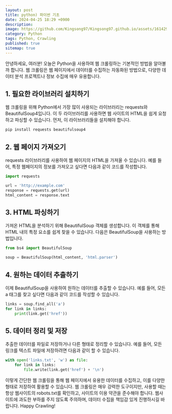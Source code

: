 ```yaml
---
layout: post
title: python) 파이썬 기초
date: 2024-04-25 18:29 +0900
description: 
image: https://github.com/Kingsong97/Kingsong97.github.io/assets/161429740/db65de14-dc59-4576-8cec-82acc61d8013
category: Python
tags: Python, Crawling
published: true
sitemap: true
---
```


안녕하세요, 여러분! 오늘은 Python을 사용하여 웹 크롤링하는 기본적인 방법을 알아볼까 합니다. 웹 크롤링은 웹 페이지에서 데이터를 수집하는 자동화된 방법으로, 다양한 데이터 분석 프로젝트나 정보 수집에 매우 유용합니다.

## 1. 필요한 라이브러리 설치하기

웹 크롤링을 위해 Python에서 가장 많이 사용되는 라이브러리는 requests와 BeautifulSoup4입니다. 이 두 라이브러리를 사용하면 웹 사이트의 HTML을 쉽게 요청하고 파싱할 수 있습니다. 먼저, 이 라이브러리들을 설치해야 합니다.

```bash
pip install requests beautifulsoup4
```

## 2. 웹 페이지 가져오기
requests 라이브러리를 사용하여 웹 페이지의 HTML을 가져올 수 있습니다. 예를 들어, 특정 웹페이지의 정보를 가져오고 싶다면 다음과 같이 코드를 작성합니다.

```python
import requests

url = 'http://example.com'
response = requests.get(url)
html_content = response.text
```

## 3. HTML 파싱하기
가져온 HTML을 분석하기 위해 BeautifulSoup 객체를 생성합니다. 이 객체를 통해 HTML 내의 특정 요소를 쉽게 찾을 수 있습니다. 다음은 BeautifulSoup을 사용하는 방법입니다.

```python
from bs4 import BeautifulSoup

soup = BeautifulSoup(html_content, 'html.parser')
```

## 4. 원하는 데이터 추출하기
이제 BeautifulSoup을 사용하여 원하는 데이터를 추출할 수 있습니다. 예를 들어, 모든 a 태그를 찾고 싶다면 다음과 같이 코드를 작성할 수 있습니다.

```python
links = soup.find_all('a')
for link in links:
    print(link.get('href'))
```

## 5. 데이터 정리 및 저장
추출한 데이터를 파일로 저장하거나 다른 형태로 정리할 수 있습니다. 예를 들어, 모든 링크를 텍스트 파일에 저장하려면 다음과 같이 할 수 있습니다.

```python
with open('links.txt', 'w') as file:
    for link in links:
        file.write(link.get('href') + '\n')
```

이렇게 간단한 웹 크롤링을 통해 웹 페이지에서 유용한 데이터를 수집하고, 이를 다양한 형태로 저장하여 활용할 수 있습니다. 웹 크롤링은 매우 강력한 도구이지만, 사용할 때는 항상 웹사이트의 robots.txt를 확인하고, 사이트의 이용 약관을 준수해야 합니다. 웹사이트에 과도한 부하를 주지 않도록 주의하며, 데이터 수집을 책임감 있게 진행하시길 바랍니다. Happy Crawling!


